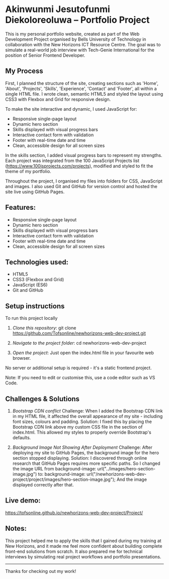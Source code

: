 # Akinwunmi Jesutofunmi Diekoloreoluwa – Portfolio Project

This is my personal portfolio website, created as part of the Web Development Project organised by Bells University of Technology in collaboration with the New Horizons ICT Resource Centre. The goal was to simulate a real-world job interview with Tech-Genie International for the position of Senior Frontend Developer.

## My Process

First, I planned the structure of the site, creating sections such as 'Home', 'About', 'Projects', 'Skills', 'Experience', 'Contact' and 'Footer', all within a single HTML file. I wrote clean, semantic HTML5 and styled the layout using CSS3 with Flexbox and Grid for responsive design.

To make the site interactive and dynamic, I used JavaScript for:
- Responsive single-page layout
- Dynamic hero section
- Skills displayed with visual progress bars
- Interactive contact form with validation
- Footer with real-time date and time
- Clean, accessible design for all screen sizes

In the skills section, I added visual progress bars to represent my strengths. Each project was integrated from the 100 JavaScript Projects list (https://www.100jsprojects.com/projects), modified and styled to fit the theme of my portfolio.

Throughout the project, I organised my files into folders for CSS, JavaScript and images. I also used Git and GitHub for version control and hosted the site live using GitHub Pages.

## Features:

- Responsive single-page layout
- Dynamic hero section
- Skills displayed with visual progress bars
- Interactive contact form with validation
- Footer with real-time date and time
- Clean, accessible design for all screen sizes

## Technologies used:

- HTML5
- CSS3 (Flexbox and Grid)
- JavaScript (ES6)
- Git and GitHub

## Setup instructions

To run this project locally

1. *Clone this repository*: git clone https://github.com/Tofsonline/newhorizons-web-dev-project.git

2. *Navigate to the project folder*:
cd newhorizons-web-dev-project

3. *Open the project*:
Just open the index.html file in your favourite web browser.

No server or additional setup is required - it's a static frontend project.

Note: If you need to edit or customise this, use a code editor such as VS Code.


## Challenges & Solutions

1. *Bootstrap CDN conflict*
Challenge: When I added the Bootstrap CDN link in my HTML file, it affected the overall appearance of my site - including font sizes, colours and padding.
Solution: I fixed this by placing the Bootstrap CDN link above my custom CSS file in the <head> section of index.html. This allowed my styles to properly override Bootstrap's defaults.

2. *Background Image Not Showing After Deployment*
Challenge: After deploying my site to GitHub Pages, the background image for the hero section stopped displaying.
Solution: I discovered through online research that GitHub Pages requires more specific paths. So I changed the image URL from
background-image: url("../images/hero-section-image.jpg")
to:
background-image: url("/newhorizons-web-dev-project/project/images/hero-section-image.jpg");
And the image displayed correctly after that.

## Live demo:

https://tofsonline.github.io/newhorizons-web-dev-project/Project/

## Notes:

This project helped me to apply the skills that I gained during my training at New Horizons, and it made me feel more confident about building complete front-end solutions from scratch. It also prepared me for technical interviews by simulating real project workflows and portfolio presentations.

---

Thanks for checking out my work!
